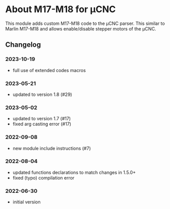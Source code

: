 # About M17-M18 for µCNC

This module adds custom M17-M18 code to the µCNC parser. This similar to Marlin M17-M18 and allows enable/disable stepper motors of the µCNC.

## Changelog

### 2023-10-19

- full use of extended codes macros

### 2023-05-21

- updated to version 1.8 (#29)

### 2023-05-02

- updated to version 1.7 (#17)
- fixed arg casting error (#17)

### 2022-09-08

- new module include instructions (#7)

### 2022-08-04

- updated functions declarations to match changes in 1.5.0+
- fixed (typo) compilation error

### 2022-06-30

- initial version
